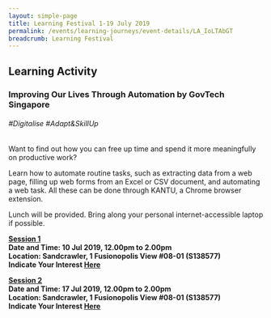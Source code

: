 ```yaml
---
layout: simple-page
title: Learning Festival 1-19 July 2019
permalink: /events/learning-journeys/event-details/LA_IoLTAbGT
breadcrumb: Learning Festival
---
```


## Learning Activity
### Improving Our Lives Through Automation by GovTech Singapore

###### _#Digitalise #Adapt&SkillUp_

Want to find out how you can free up time and spend it more meaningfully on productive work? 

Learn how to automate routine tasks, such as extracting data from a web page, filling up web forms from an Excel or CSV document, and automating a web task. All these can be done through KANTU, a Chrome browser extension. 

Lunch will be provided. Bring along your personal internet-accessible laptop if possible. 

<b><u>Session 1</u><br>
**Date and Time: 10 Jul 2019, 12.00pm to 2.00pm** <br>
**Location: Sandcrawler, 1 Fusionopolis View #08-01 (S138577)** <br> 
**Indicate Your Interest [Here](https://www.eventbrite.sg/e/improving-our-lives-through-automation-by-govtech-tickets-61979425129)** <br>

<b><u>Session 2 </u><br>
**Date and Time: 17 Jul 2019, 12.00pm to 2.00pm** <br>
**Location: Sandcrawler, 1 Fusionopolis View #08-01 (S138577)** <br>
**Indicate Your Interest [Here](https://www.eventbrite.sg/e/improving-our-lives-through-automation-by-govtech-2nd-run-tickets-62076950831)** <br>

